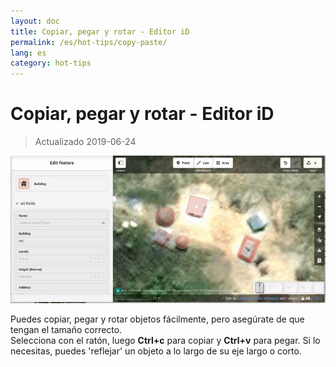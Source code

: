 ```yaml
---
layout: doc
title: Copiar, pegar y rotar - Editor iD
permalink: /es/hot-tips/copy-paste/
lang: es
category: hot-tips
---
```


Copiar, pegar y rotar - Editor iD
============

> Actualizado 2019-06-24

![copy-paste][]


Puedes copiar, pegar y rotar objetos fácilmente, pero asegúrate de que tengan el tamaño correcto.  
Selecciona con el ratón, luego **Ctrl+c** para copiar y **Ctrl+v** para pegar. Si lo necesitas, puedes 'reflejar' un objeto a lo largo de su eje largo o corto.   

[copy-paste]:/images/hot-tips/copy-paste.gif
[keymon]:/images/hot-tips/keymon.png